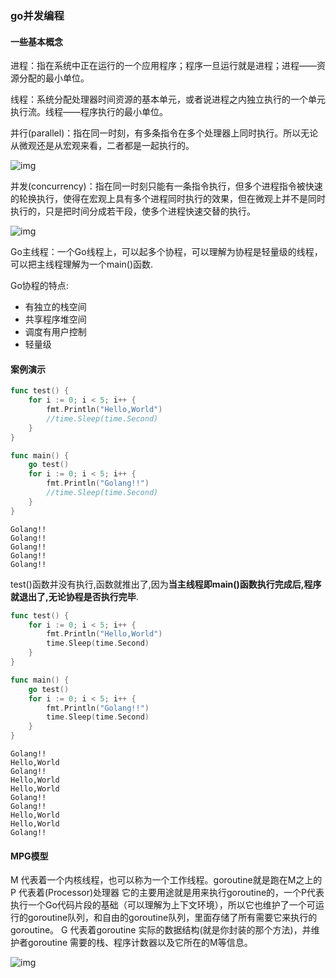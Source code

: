 ### go并发编程

#### 一些基本概念

进程：指在系统中正在运行的一个应用程序；程序一旦运行就是进程；进程——资源分配的最小单位。

线程：系统分配处理器时间资源的基本单元，或者说进程之内独立执行的一个单元执行流。线程——程序执行的最小单位。

并行(parallel)：指在同一时刻，有多条指令在多个处理器上同时执行。所以无论从微观还是从宏观来看，二者都是一起执行的。

![img](https://upload-images.jianshu.io/upload_images/7557373-72912ea8e89c4007.jpg?imageMogr2/auto-orient/strip|imageView2/2/w/313/format/webp)

并发(concurrency)：指在同一时刻只能有一条指令执行，但多个进程指令被快速的轮换执行，使得在宏观上具有多个进程同时执行的效果，但在微观上并不是同时执行的，只是把时间分成若干段，使多个进程快速交替的执行。

![img](https://upload-images.jianshu.io/upload_images/7557373-da64ffd6d1effaac.jpg?imageMogr2/auto-orient/strip|imageView2/2/w/295/format/webp)

Go主线程：一个Go线程上，可以起多个协程，可以理解为协程是轻量级的线程，可以把主线程理解为一个main()函数.

Go协程的特点:
- 有独立的栈空间
- 共享程序堆空间
- 调度有用户控制
- 轻量级

#### 案例演示

```go
func test() {
	for i := 0; i < 5; i++ {
		fmt.Println("Hello,World")
		//time.Sleep(time.Second)
	}
}

func main() {
	go test()
	for i := 0; i < 5; i++ {
		fmt.Println("Golang!!")
		//time.Sleep(time.Second)
	}
}
```

```
Golang!!
Golang!!
Golang!!
Golang!!
Golang!!
```

test()函数并没有执行,函数就推出了,因为**当主线程即main()函数执行完成后,程序就退出了,无论协程是否执行完毕**.

```go
func test() {
	for i := 0; i < 5; i++ {
		fmt.Println("Hello,World")
		time.Sleep(time.Second)
	}
}

func main() {
	go test()
	for i := 0; i < 5; i++ {
		fmt.Println("Golang!!")
		time.Sleep(time.Second)
	}
}
```

```
Golang!!
Hello,World
Golang!!
Hello,World
Hello,World
Golang!!
Golang!!
Hello,World
Hello,World
Golang!!
```

#### MPG模型

M 代表着一个内核线程，也可以称为一个工作线程。goroutine就是跑在M之上的
P 代表着(Processor)处理器 它的主要用途就是用来执行goroutine的，一个P代表执行一个Go代码片段的基础（可以理解为上下文环境），所以它也维护了一个可运行的goroutine队列，和自由的goroutine队列，里面存储了所有需要它来执行的goroutine。
G 代表着goroutine 实际的数据结构(就是你封装的那个方法)，并维护者goroutine 需要的栈、程序计数器以及它所在的M等信息。

![img](https://img-blog.csdnimg.cn/20190417093416434.jpg?x-oss-process=image/watermark,type_ZmFuZ3poZW5naGVpdGk,shadow_10,text_aHR0cHM6Ly9ibG9nLmNzZG4ubmV0L3dlaXhpbl80MjUyMjk4NQ==,size_16,color_FFFFFF,t_70)